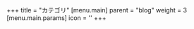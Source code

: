 +++
title = "カテゴリ"
[menu.main]
  parent = "blog"
  weight = 3
  [menu.main.params]
    icon = '<i class="fas fa-fw fa-folder"></i>'
+++
